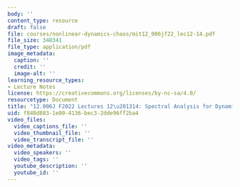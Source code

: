 ```yaml
---
body: ''
content_type: resource
draft: false
file: courses/nonlinear-dynamics-chaos/mit12_006jf22_lec12-14.pdf
file_size: 348341
file_type: application/pdf
image_metadata:
  caption: ''
  credit: ''
  image-alt: ''
learning_resource_types:
- Lecture Notes
license: https://creativecommons.org/licenses/by-nc-sa/4.0/
resourcetype: Document
title: "12.006J F2022 Lectures 12\u201314: Spectral Analysis for Dynamical Systems"
uid: f848d883-1e00-4136-bec3-2dde96ff2ba4
video_files:
  video_captions_file: ''
  video_thumbnail_file: ''
  video_transcript_file: ''
video_metadata:
  video_speakers: ''
  video_tags: ''
  youtube_description: ''
  youtube_id: ''
---
```

